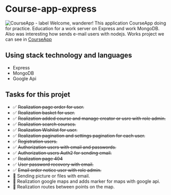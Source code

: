# Course-app-express
![CourseApp - label](https://github.com/VlasenkoErroga/course-app-express/settings/og-template "CourseApp - label")
Welcome, wanderer! This application CourseApp doing for practice. Education for a work server on Express and work MongoDB. Also was interesting how sends e-mail users with nodejs.
Works project we can see in [CourseApp](https://sheltered-hollows-58910.herokuapp.com/)

## Using stack technology and languages

- Express
- MongoDB
- Google Api

## Tasks for this projet

- :white_check_mark: ~~Realization page order for user.~~
- :white_check_mark: ~~Realization basket for user.~~
- :white_check_mark: ~~Realization added course and manage creator or usre with role admin.~~
- :white_check_mark: ~~Realization search courses.~~
- :white_check_mark: ~~Realization Wishlist for user.~~
- :white_check_mark: ~~Realization pagination and settings pagination for each user.~~
- :white_check_mark: ~~Registration users.~~
- :white_check_mark: ~~Authorization users with email and passwords.~~
- :white_check_mark: ~~Authorization users Auth2 for sending email.~~
- :white_check_mark: ~~Realization page 404~~
- :white_check_mark: ~~User password recovery with email.~~
- :white_check_mark: ~~Email order notice user with role admin.~~
- :black_square_button: Sending picture or files with email.
- :black_square_button: Realization google maps and adds marker for maps with google api.
- :black_square_button: Realization routes between points on the map.
